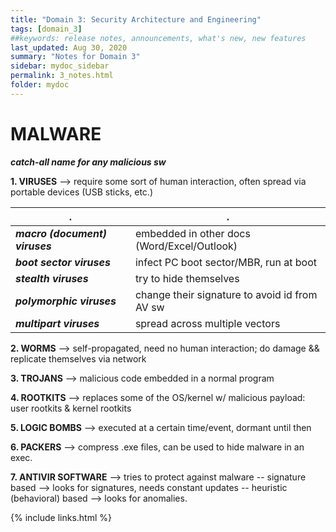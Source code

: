 ```yaml
---
title: "Domain 3: Security Architecture and Engineering"
tags: [domain_3]
##keywords: release notes, announcements, what's new, new features
last_updated: Aug 30, 2020
summary: "Notes for Domain 3"
sidebar: mydoc_sidebar
permalink: 3_notes.html
folder: mydoc
---
```


# MALWARE

**_catch-all name for any malicious sw_**

**1. VIRUSES** --> require some sort of human interaction, often spread via portable devices (USB sticks, etc.)

|.|.|
|-|-|
|**_macro (document) viruses_**|embedded in other docs (Word/Excel/Outlook)|
|**_boot sector viruses_**|infect PC boot sector/MBR, run at boot|
|**_stealth viruses_**|try to hide themselves|
|**_polymorphic viruses_**|change their signature to avoid id from AV sw|
|**_multipart viruses_**| spread across multiple vectors|

**2. WORMS** --> self-propagated, need no human interaction; do damage && replicate themselves via network

**3. TROJANS** --> malicious code embedded in a normal program

**4. ROOTKITS** --> replaces some of the OS/kernel w/ malicious payload: user rootkits & kernel rootkits

**5. LOGIC BOMBS** --> executed at a certain time/event, dormant until then

**6. PACKERS** --> compress .exe files, can be used to hide malware in an exec.

**7. ANTIVIR SOFTWARE** --> tries to protect against malware
-- signature based --> looks for signatures, needs constant updates
-- heuristic (behavioral) based --> looks for anomalies.





{% include links.html %}
